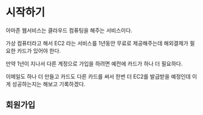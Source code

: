 # 시작하기

아마존 웹서비스는 클라우드 컴퓨팅을 해주는 서비스이다. 

가상 컴퓨터라고 해서 EC2 라는 서비스를 1년동안 무료로 제공해주는데 해외결제가 필요한 카드가 있어야 한다. 

만약 1년이 지나서 다른 계정으로 가입을 하려면 예전에 카드가 하나 더 필요하다. 

이메일도 하나 더 만들고 카드도 다른 카드를 써서 한번 더 EC2를 발급받을 예정인데 이게 성공하는지는 해보고 기록하겠다. 



## 회원가입

